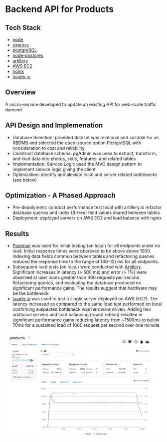 # Backend API for Products

## Tech Stack
- [node](https://nodejs.org/en/)
- [express](http://expressjs.com/)
- [postgreSQL](https://www.postgresql.org/)
- [node-postgres](https://node-postgres.com/)
- [artillery](https://www.artillery.io/docs)
- [AWS EC2](https://aws.amazon.com/)
- [nginx](https://www.nginx.com/)
- [loader.io](https://loader.io/)

## Overview
A micro-service developed to update an existing API for web-scale traffic damand

## API Design and Implemenation
-	Database Selection: provided dataset was relational and suitable for an RBDMS and selected the open-source option PostgreSQL with consideration to cost and reliability
-	Construct database schema: pgAdmin was used to extract, transform, and load data into photos, skus, features, and related tables
-	Implementation: Service Logic used the MVC design pattern to implement service logic giving the client
-	Optimization: identify and aleviate local and server related bottlenecks (see below)

## Optimization - A Phased Approach
- Pre-depolyment: conduct performance test local with artillery.io refactor database queries and index (B-tree) field values shared between tables
- Deployment: deployed servers on AWS EC2 and load balance with nginx

## Results
- [Postman](https://www.postman.com/) was used for initial testing (on local) for all endpoints under no load. Initial response times were obersved to be above above 1000. Indexing data fields common between tables and refactoring queries reduced the response time to the range of (40-10) ms for all endpoints.
- Subsequent load tests (on local) were conducted with [Artillery](https://www.artillery.io/docs). Significant increases in latency (> 500 ms) and error (> 1%) were observed at user loads greater than 400 requests per second. Refactoring queries, and evaluating the database produced no significant performance gains. The results suggest that hardware may be the bottleneck
- [loader.io](https://loader.io/) was used to test a single server deployed on AWS (EC2). The latency increased as compared to the same load test performed on local confirming suspected bottleneck was hardware driven. Adding two addtional servers and load balancing (round robbin) resulted in significant performance gains reducing latency from ~1500ms to below 70ms for a sustained load of 1000 request per second over one minuite

![Load Test for Products Endpoint](./products.jpg)
